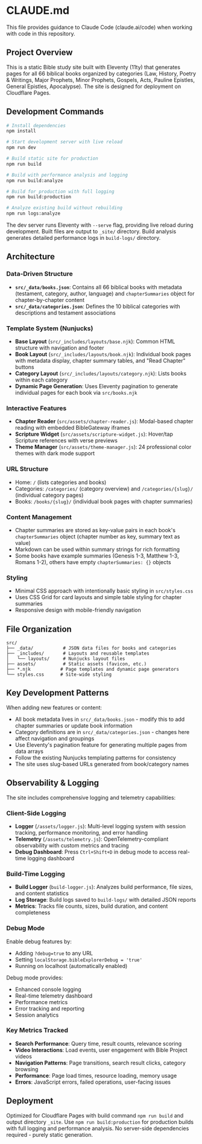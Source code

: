 # CLAUDE.md

This file provides guidance to Claude Code (claude.ai/code) when working with code in this repository.

## Project Overview

This is a static Bible study site built with Eleventy (11ty) that generates pages for all 66 biblical books organized by categories (Law, History, Poetry & Writings, Major Prophets, Minor Prophets, Gospels, Acts, Pauline Epistles, General Epistles, Apocalypse). The site is designed for deployment on Cloudflare Pages.

## Development Commands

```bash
# Install dependencies
npm install

# Start development server with live reload
npm run dev

# Build static site for production
npm run build

# Build with performance analysis and logging
npm run build:analyze

# Build for production with full logging
npm run build:production

# Analyze existing build without rebuilding
npm run logs:analyze
```

The dev server runs Eleventy with `--serve` flag, providing live reload during development. Built files are output to `_site/` directory. Build analysis generates detailed performance logs in `build-logs/` directory.

## Architecture

### Data-Driven Structure
- **`src/_data/books.json`**: Contains all 66 biblical books with metadata (testament, category, author, language) and `chapterSummaries` object for chapter-by-chapter content
- **`src/_data/categories.json`**: Defines the 10 biblical categories with descriptions and testament associations

### Template System (Nunjucks)
- **Base Layout** (`src/_includes/layouts/base.njk`): Common HTML structure with navigation and footer
- **Book Layout** (`src/_includes/layouts/book.njk`): Individual book pages with metadata display, chapter summary tables, and "Read Chapter" buttons
- **Category Layout** (`src/_includes/layouts/category.njk`): Lists books within each category
- **Dynamic Page Generation**: Uses Eleventy pagination to generate individual pages for each book via `src/books.njk`

### Interactive Features
- **Chapter Reader** (`src/assets/chapter-reader.js`): Modal-based chapter reading with embedded BibleGateway iframes
- **Scripture Widget** (`src/assets/scripture-widget.js`): Hover/tap Scripture references with verse previews
- **Theme Manager** (`src/assets/theme-manager.js`): 24 professional color themes with dark mode support

### URL Structure
- Home: `/` (lists categories and books)
- Categories: `/categories/` (category overview) and `/categories/{slug}/` (individual category pages)
- Books: `/books/{slug}/` (individual book pages with chapter summaries)

### Content Management
- Chapter summaries are stored as key-value pairs in each book's `chapterSummaries` object (chapter number as key, summary text as value)
- Markdown can be used within summary strings for rich formatting
- Some books have example summaries (Genesis 1-3, Matthew 1-3, Romans 1-2), others have empty `chapterSummaries: {}` objects

### Styling
- Minimal CSS approach with intentionally basic styling in `src/styles.css`
- Uses CSS Grid for card layouts and simple table styling for chapter summaries
- Responsive design with mobile-friendly navigation

## File Organization

```
src/
├── _data/           # JSON data files for books and categories
├── _includes/       # Layouts and reusable templates
│   └── layouts/     # Nunjucks layout files
├── assets/          # Static assets (favicon, etc.)
├── *.njk           # Page templates and dynamic page generators
└── styles.css      # Site-wide styling
```

## Key Development Patterns

When adding new features or content:
- All book metadata lives in `src/_data/books.json` - modify this to add chapter summaries or update book information
- Category definitions are in `src/_data/categories.json` - changes here affect navigation and groupings
- Use Eleventy's pagination feature for generating multiple pages from data arrays
- Follow the existing Nunjucks templating patterns for consistency
- The site uses slug-based URLs generated from book/category names

## Observability & Logging

The site includes comprehensive logging and telemetry capabilities:

### Client-Side Logging
- **Logger** (`/assets/logger.js`): Multi-level logging system with session tracking, performance monitoring, and error handling
- **Telemetry** (`/assets/telemetry.js`): OpenTelemetry-compliant observability with custom metrics and tracing
- **Debug Dashboard**: Press `Ctrl+Shift+D` in debug mode to access real-time logging dashboard

### Build-Time Logging  
- **Build Logger** (`build-logger.js`): Analyzes build performance, file sizes, and content statistics
- **Log Storage**: Build logs saved to `build-logs/` with detailed JSON reports
- **Metrics**: Tracks file counts, sizes, build duration, and content completeness

### Debug Mode
Enable debug features by:
- Adding `?debug=true` to any URL
- Setting `localStorage.bibleExplorerDebug = 'true'`
- Running on localhost (automatically enabled)

Debug mode provides:
- Enhanced console logging
- Real-time telemetry dashboard
- Performance metrics
- Error tracking and reporting
- Session analytics

### Key Metrics Tracked
- **Search Performance**: Query time, result counts, relevance scoring
- **Video Interactions**: Load events, user engagement with Bible Project videos
- **Navigation Patterns**: Page transitions, search result clicks, category browsing
- **Performance**: Page load times, resource loading, memory usage
- **Errors**: JavaScript errors, failed operations, user-facing issues

## Deployment

Optimized for Cloudflare Pages with build command `npm run build` and output directory `_site`. Use `npm run build:production` for production builds with full logging and performance analysis. No server-side dependencies required - purely static generation.